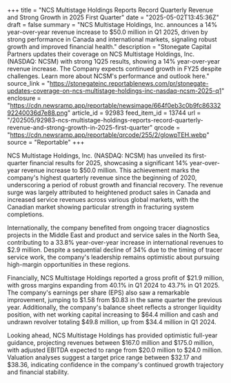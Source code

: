 +++
title = "NCS Multistage Holdings Reports Record Quarterly Revenue and Strong Growth in 2025 First Quarter"
date = "2025-05-02T13:45:36Z"
draft = false
summary = "NCS Multistage Holdings, Inc. announces a 14% year-over-year revenue increase to $50.0 million in Q1 2025, driven by strong performance in Canada and international markets, signaling robust growth and improved financial health."
description = "Stonegate Capital Partners updates their coverage on NCS Multistage Holdings, Inc. (NASDAQ: NCSM) with strong 1Q25 results, showing a 14% year-over-year revenue increase. The Company expects continued growth in FY25 despite challenges. Learn more about NCSM's performance and outlook here."
source_link = "https://stonegateinc.reportablenews.com/pr/stonegate-updates-coverage-on-ncs-multistage-holdings-inc-nasdaq-ncsm-2025-q1"
enclosure = "https://cdn.newsramp.app/reportable/newsimage/664f0eb3c0b9fc8633292240036d7e88.png"
article_id = 92983
feed_item_id = 13744
url = "/202505/92983-ncs-multistage-holdings-reports-record-quarterly-revenue-and-strong-growth-in-2025-first-quarter"
qrcode = "https://cdn.newsramp.app/reportable/qrcode/255/2/glowpTEH.webp"
source = "Reportable"
+++

<p>NCS Multistage Holdings, Inc. (NASDAQ: NCSM) has unveiled its first-quarter financial results for 2025, showcasing a significant 14% year-over-year revenue increase to $50.0 million. This achievement marks the company's highest quarterly revenue since the beginning of 2020, underscoring a period of robust growth and financial recovery. The revenue surge was largely attributed to heightened product sales in Canada and increased service revenues across various global markets, with the Canadian market showing particular strength in fracturing system completions.</p><p>Internationally, the company benefited from ongoing tracer diagnostics projects in the Middle East and product and service sales in the North Sea, contributing to a 33.8% year-over-year increase in international revenues to $2.9 million. Despite a sequential decline of 34% due to the timing of tracer service work, the company's leadership remains optimistic about pursuing high-margin opportunities in these regions.</p><p>Financially, NCS Multistage Holdings reported a gross profit of $21.9 million, with gross margins expanding from 40.1% in Q1 2024 to 43.7% in Q1 2025. The company's earnings per share (EPS) also saw a remarkable improvement, jumping to $1.58 from $0.83 in the same quarter the previous year. Additionally, the company's balance sheet reflects a stronger liquidity position, with net working capital increasing to $64.4 million and cash and undrawn revolver totaling $49.8 million, up from $34.4 million in Q1 2024.</p><p>Looking ahead, NCS Multistage Holdings has provided optimistic full-year guidance, projecting revenues between $167.0 million and $175.0 million, with adjusted EBITDA expected to range from $20.0 million to $24.0 million. Valuation analyses suggest a target price range between $32.17 and $38.36, indicating confidence in the company's continued growth trajectory and financial stability.</p>